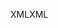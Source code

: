 <span data-ttu-id="d10b2-101">XML</span><span class="sxs-lookup"><span data-stu-id="d10b2-101">XML</span></span>